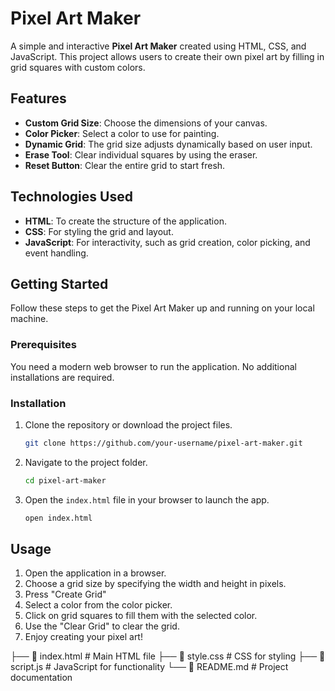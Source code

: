 # Pixel Art Maker

A simple and interactive **Pixel Art Maker** created using HTML, CSS, and JavaScript. This project allows users to create their own pixel art by filling in grid squares with custom colors.

## Features

- **Custom Grid Size**: Choose the dimensions of your canvas.
- **Color Picker**: Select a color to use for painting.
- **Dynamic Grid**: The grid size adjusts dynamically based on user input.
- **Erase Tool**: Clear individual squares by using the eraser.
- **Reset Button**: Clear the entire grid to start fresh.

## Technologies Used

- **HTML**: To create the structure of the application.
- **CSS**: For styling the grid and layout.
- **JavaScript**: For interactivity, such as grid creation, color picking, and event handling.

## Getting Started

Follow these steps to get the Pixel Art Maker up and running on your local machine.

### Prerequisites

You need a modern web browser to run the application. No additional installations are required.

### Installation

1. Clone the repository or download the project files.

   ```bash
   git clone https://github.com/your-username/pixel-art-maker.git
   ```

2. Navigate to the project folder.

   ```bash
   cd pixel-art-maker
   ```

3. Open the `index.html` file in your browser to launch the app.

   ```bash
   open index.html
   ```

## Usage

1. Open the application in a browser.
2. Choose a grid size by specifying the width and height in pixels.
3. Press "Create Grid"
4. Select a color from the color picker.
5. Click on grid squares to fill them with the selected color.
6. Use the "Clear Grid" to clear the grid.
7. Enjoy creating your pixel art!


├── 📄 index.html       # Main HTML file
├── 📄 style.css        # CSS for styling
├── 📄 script.js        # JavaScript for functionality
└── 📄 README.md        # Project documentation
```
